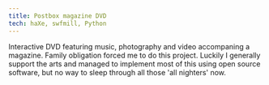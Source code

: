 ```yaml
---
title: Postbox magazine DVD
tech: haXe, swfmill, Python
---
```


Interactive DVD featuring music, photography and video accompaning a magazine. Family obligation forced me to do this project. Luckily I generally support the arts and managed to implement most of this using open source software, but no way to sleep through all those 'all nighters' now.
